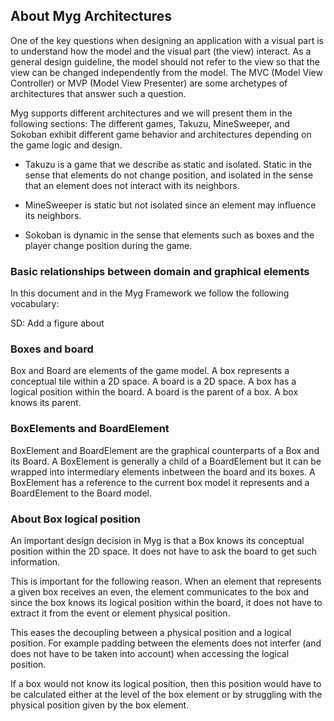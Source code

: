 ## About Myg Architectures

One of the key questions when designing an application with a visual part is to understand how the model and the visual part (the view) interact. As a general design guideline, the model should not refer to the view so that the view can be changed independently from the model. The MVC (Model View Controller) or MVP (Model View Presenter) are some archetypes of architectures that answer such a question. 

Myg supports different architectures and we will present them in the following sections:
The different games, Takuzu, MineSweeper, and Sokoban exhibit different game behavior and architectures depending on the game logic and design.

- Takuzu is a game that we describe as static and isolated. Static in the sense that elements do not change position, 
and isolated in the sense that an element does not interact with its neighbors.

- MineSweeper is static but not isolated since an element may influence its neighbors.

- Sokoban is dynamic in the sense that elements such as boxes and the player change position during the game.


### Basic relationships between domain and graphical elements

In this document and in the Myg Framework we follow the following vocabulary:

SD: Add a figure about 

### Boxes and board

Box and Board are elements of the game model. 
A box represents a conceptual tile within a 2D space. A board is a 2D space.
A box has a logical position within the board. 
A board is the parent of a box. A box knows its parent. 

### BoxElements and BoardElement

BoxElement and BoardElement are the graphical counterparts of a Box and its Board. A BoxElement is generally a child of a BoardElement but it can be wrapped into intermediary elements inbetween the board and its boxes. 
A BoxElement has a reference to the current box model it represents and a BoardElement to the Board model.

### About Box logical position

An important design decision in Myg is that a Box knows its conceptual position within the 2D space. It does not have to ask the board to get such information.

This is important for the following reason. When an element that represents a given box receives an even, 
the element communicates to the box and since the box knows its logical position within the board, it does not have to extract it 
from the event or element physical position. 

This eases the decoupling between a physical position and a logical position. For example padding between the elements does not interfer (and does not have to be taken into account) when accessing the logical position.

If a box would not know its logical position, then this position would have to be calculated either at the level of the box element or by struggling with the physical position given by the box element. 





